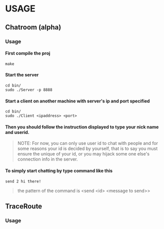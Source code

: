 USAGE
================

## Chatroom (alpha)
### Usage
#### First compile the proj  
    make  
#### Start the server  
    cd bin/  
    sudo ./Server -p 8888  
#### Start a client on another machine with server's ip and port specified  
    cd bin/  
    sudo ./Client <ipaddress> <port>  

#### Then you should follow the instruction displayed to type your nick name and userid.  
> NOTE: For now, you can only use user id to chat with people and for some reasons your id is decided by yourself, that is to say you must ensure the unique of your id, or you may hijack some one else's connection info in the server.   

#### To simply start chatting by type command like this  
    send 2 hi there!  
> the pattern of the command is <send \<id\> \<message to send\>>  

## TraceRoute
### Usage
